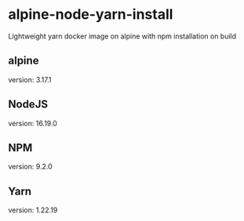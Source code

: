 # alpine-node-yarn-install
Lightweight yarn docker image on alpine with npm installation on build

## alpine
version: 3.17.1

## NodeJS
version: 16.19.0

## NPM
version: 9.2.0

## Yarn
version: 1.22.19
